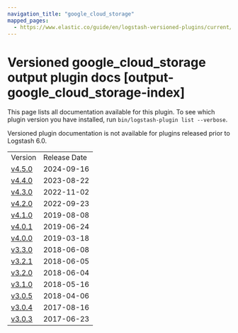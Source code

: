 ```yaml
---
navigation_title: "google_cloud_storage"
mapped_pages:
  - https://www.elastic.co/guide/en/logstash-versioned-plugins/current/output-google_cloud_storage-index.html
---
```


# Versioned google_cloud_storage output plugin docs [output-google_cloud_storage-index]

This page lists all documentation available for this plugin. To see which plugin version you have installed, run `bin/logstash-plugin list --verbose`.

Versioned plugin documentation is not available for plugins released prior to Logstash 6.0.

| | |
| :- | :- |
| Version | Release Date |
| [v4.5.0](v4-5-0-plugins-outputs-google_cloud_storage.md) | 2024-09-16 |
| [v4.4.0](v4-4-0-plugins-outputs-google_cloud_storage.md) | 2023-08-22 |
| [v4.3.0](v4-3-0-plugins-outputs-google_cloud_storage.md) | 2022-11-02 |
| [v4.2.0](v4-2-0-plugins-outputs-google_cloud_storage.md) | 2022-09-23 |
| [v4.1.0](v4-1-0-plugins-outputs-google_cloud_storage.md) | 2019-08-08 |
| [v4.0.1](v4-0-1-plugins-outputs-google_cloud_storage.md) | 2019-06-24 |
| [v4.0.0](v4-0-0-plugins-outputs-google_cloud_storage.md) | 2019-03-18 |
| [v3.3.0](v3-3-0-plugins-outputs-google_cloud_storage.md) | 2018-06-08 |
| [v3.2.1](v3-2-1-plugins-outputs-google_cloud_storage.md) | 2018-06-05 |
| [v3.2.0](v3-2-0-plugins-outputs-google_cloud_storage.md) | 2018-06-04 |
| [v3.1.0](v3-1-0-plugins-outputs-google_cloud_storage.md) | 2018-05-16 |
| [v3.0.5](v3-0-5-plugins-outputs-google_cloud_storage.md) | 2018-04-06 |
| [v3.0.4](v3-0-4-plugins-outputs-google_cloud_storage.md) | 2017-08-16 |
| [v3.0.3](v3-0-3-plugins-outputs-google_cloud_storage.md) | 2017-06-23 |
